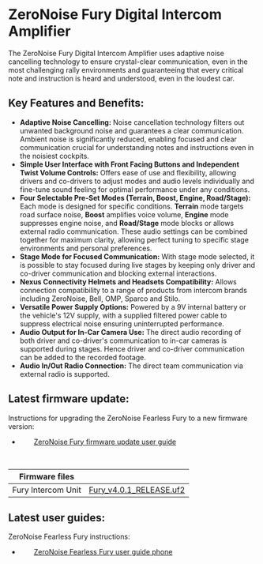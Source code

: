 # ZeroNoise Fury Digital Intercom Amplifier

The ZeroNoise Fury Digital Intercom Amplifier uses adaptive noise cancelling technology to ensure crystal-clear communication, even in the most challenging rally environments and guaranteeing that every critical note and instruction is heard and understood, even in the loudest car. 

## Key Features and Benefits:

- **Adaptive Noise Cancelling:** Noise cancellation technology filters out unwanted background noise and guarantees a clear communication. Ambient noise is significantly reduced, enabling focused and clear communication crucial for understanding notes and instructions even in the noisiest cockpits.
- **Simple User Interface with Front Facing Buttons and Independent Twist Volume Controls:** Offers ease of use and flexibility, allowing drivers and co-drivers to adjust modes and audio levels individually and fine-tune sound feeling for optimal performance under any conditions.
- **Four Selectable Pre-Set Modes (Terrain, Boost, Engine, Road/Stage):** Each mode is designed for specific conditions. **Terrain** mode targets road surface noise, **Boost** amplifies voice volume, **Engine** mode suppresses engine noise, and **Road/Stage** mode blocks or allows external radio communication. These audio settings can be combined together for maximum clarity, allowing perfect tuning to specific stage environments and personal preferences.
- **Stage Mode for Focused Communication:** With stage mode selected, it is possible to stay focused during live stages by keeping only driver and co-driver communication and blocking external interactions.
- **Nexus Connectivity Helmets and Headsets Compatibility:** Allows connection compatibility to a range of products from intercom brands including ZeroNoise, Bell, OMP, Sparco and Stilo.
- **Versatile Power Supply Options:** Powered by a 9V internal battery or the vehicle's 12V supply, with a supplied filtered power cable to suppress electrical noise ensuring uninterrupted performance.
- **Audio Output for In-Car Camera Use:** The direct audio recording of both driver and co-driver's communication to in-car cameras is supported during stages. Hence driver and co-driver communication can be added to the recorded footage.
- **Audio In/Out Radio Connection:** The direct team communication via external radio is supported.

## Latest firmware update:
Instructions for upgrading the ZeroNoise Fearless Fury to a new firmware version:<br />
*   [ZeroNoise Fury firmware update user guide](https://github.com/zeronoise-zn/zn-wired-wireless/blob/master/ZeroNoiseWWSystemFirmwareUpdate_2024.pdf) <br />

<br>

| Firmware files | |
| :--: | :-- |
| Fury Intercom Unit | [Fury_v4.0.1_RELEASE.uf2](https://github.com/zeronoise-zn/zn-wired-wireless/blob/master/FURY_firmware_v4.x.x_RELEASE/Fury_v4.0.1_RELEASE.uf2) |

## Latest user guides:
ZeroNoise Fearless Fury instructions:<br />
*   [ZeroNoise Fearless Fury user guide phone](https://github.com/zeronoise-zn/zn-wired-wireless/blob/master/FURY_user_guides/FURY_FEARLESS_UserGuidePhone.pdf) <br />

